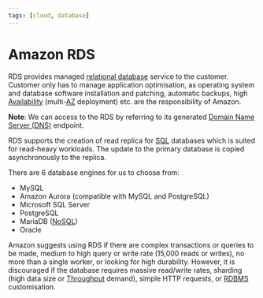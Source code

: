 ```yaml
---
tags: [cloud, database]
---
```


# Amazon RDS

RDS provides managed [relational database](202302101331.md) service to the
customer. Customer only has to manage application optimisation, as operating
system and database software installation and patching, automatic backups, high
[Availability](202210022157.md) (multi-[AZ](202312011406.md) deployment) etc.
are the responsibility of Amazon.

**Note**: We can access to the RDS by referring to its generated
[Domain Name Server (DNS)](202209300947.md) endpoint.

RDS supports the creation of read replica for [SQL](202302231241.md) databases
which is suited for read-heavy workloads. The update to the primary database is
copied asynchronously to the replica.

There are 6 database engines for us to choose from:
- MySQL
- Amazon Aurora (compatible with MySQL and PostgreSQL)
- Microsoft SQL Server
- PostgreSQL
- MariaDB ([NoSQL](202302192224.md))
- Oracle

Amazon suggests using RDS if there are complex transactions or queries to be
made, medium to high query or write rate (15,000 reads or writes), no more than
a single worker, or looking for high durability. However, it is discouraged if
the database requires massive read/write rates, sharding (high data size or
[Throughput](202304111957.md) demand), simple HTTP requests, or
[RDBMS](202302101137.md) customisation.
